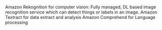 Amazon Rekognition for computer vision:
Fully managed, DL based image recognition service which can detect things or labels in an image.
Amazon Textract for data extract and analysis
Amazon Comprehend for Language processing

